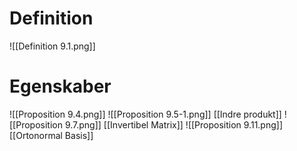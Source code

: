 # Definition
![[Definition 9.1.png]]

# Egenskaber
![[Proposition 9.4.png]]
![[Proposition 9.5-1.png]]
[[Indre produkt]]
![[Proposition 9.7.png]]
[[Invertibel Matrix]]
![[Proposition 9.11.png]]
[[Ortonormal Basis]]
